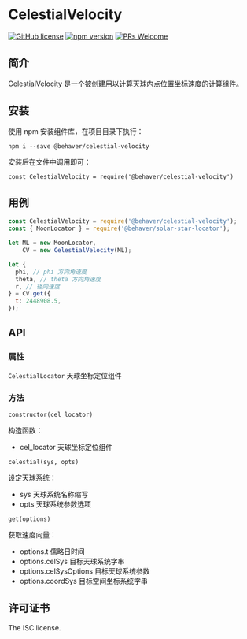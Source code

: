 # CelestialVelocity
[![GitHub license](https://img.shields.io/badge/license-ISC-brightgreen.svg)](#) [![npm version](https://img.shields.io/npm/v/react.svg?style=flat)](https://www.npmjs.com/package/@behaver/celestial-velocity) [![PRs Welcome](https://img.shields.io/badge/PRs-welcome-brightgreen.svg)](#)

## 简介

CelestialVelocity 是一个被创建用以计算天球内点位置坐标速度的计算组件。

## 安装

使用 npm 安装组件库，在项目目录下执行：

`npm i --save @behaver/celestial-velocity`

安装后在文件中调用即可：

`const CelestialVelocity = require('@behaver/celestial-velocity')`

## 用例

```js
const CelestialVelocity = require('@behaver/celestial-velocity');
const { MoonLocator } = require('@behaver/solar-star-locator');

let ML = new MoonLocator,
    CV = new CelestialVelocity(ML);

let {
  phi, // phi 方向角速度
  theta, // theta 方向角速度
  r, // 径向速度
} = CV.get({
  t: 2448908.5,
});
```

## API

### 属性

`CelestialLocator` 天球坐标定位组件

### 方法

`constructor(cel_locator)`

构造函数：

* cel_locator 天球坐标定位组件

`celestial(sys, opts)`

设定天球系统：

* sys  天球系统名称缩写
* opts 天球系统参数选项

`get(options)`

获取速度向量：

* options.t             儒略日时间
* options.celSys        目标天球系统字串
* options.celSysOptions 目标天球系统参数
* options.coordSys      目标空间坐标系统字串

## 许可证书

The ISC license.